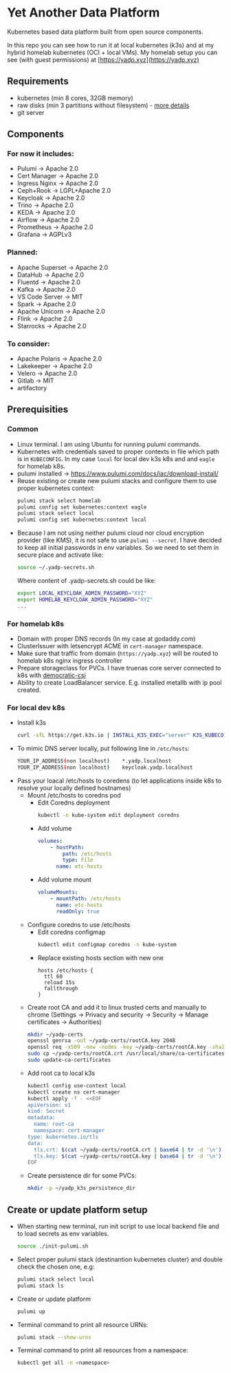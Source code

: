 # Yet Another Data Platform
Kubernetes based data platform built from open source components.

In this repo you can see how to run it at local kubernetes (k3s) and at my hybrid homelab kubernetes (OCI + local VMs). My homelab setup you can see (with guest permissions) at [https://yadp.xyz](https://yadp.xyz)

## Requirements
* kubernetes (min 8 cores, 32GB memory)
* raw disks (min 3 partitions without filesystem) - [more details](https://rook.io/docs/rook/v1.10/Getting-Started/Prerequisites/prerequisites/#ceph-prerequisites)
* git server

## Components

### For now it includes:
* Pulumi -> Apache 2.0
* Cert Manager -> Apache 2.0
* Ingress Nginx -> Apache 2.0
* Ceph+Rook -> LGPL+Apache 2.0
* Keycloak -> Apache 2.0
* Trino -> Apache 2.0
* KEDA -> Apache 2.0
* Airflow -> Apache 2.0
* Prometheus -> Apache 2.0
* Grafana -> AGPLv3
### Planned:
* Apache Superset -> Apache 2.0
* DataHub -> Apache 2.0
* Fluentd -> Apache 2.0
* Kafka -> Apache 2.0
* VS Code Server -> MIT
* Spark -> Apache 2.0
* Apache Unicorn -> Apache 2.0
* Flink -> Apache 2.0
* Starrocks -> Apache 2.0
### To consider:
* Apache Polaris -> Apache 2.0
* Lakekeeper -> Apache 2.0
* Velero -> Apache 2.0
* Gitlab -> MIT
* artifactory

## Prerequisities

### Common
* Linux terminal. I am using Ubuntu for running pulumi commands.
* Kubernetes with credentials saved to proper contexts in file which path is in `KUBECONFIG`. In my case `local` for local dev k3s k8s and and `eagle` for homelab k8s.
* pulumi installed -> https://www.pulumi.com/docs/iac/download-install/
* Reuse existing or create new pulumi stacks and configure them to use proper kubernetes context:
    ```bash
    pulumi stack select homelab
    pulumi config set kubernetes:context eagle
    pulumi stack select local
    pulumi config set kubernetes:context local
    ```
* Because I am not using neither pulumi cloud nor cloud encryption provider (like KMS), it is not safe to use `pulumi --secret`. I have decided to keep all initial passwords in env variables. So we need to set them in secure place and activate like:
    ```bash
    source ~/.yadp-secrets.sh
    ```
    Where content of .yadp-secrets.sh could be like:
    ```bash
    export LOCAL_KEYCLOAK_ADMIN_PASSWORD="XYZ"
    export HOMELAB_KEYCLOAK_ADMIN_PASSWORD="XYZ"
    ...
    ```

### For homelab k8s
* Domain with proper DNS records (In my case at godaddy.com)
* ClusterIssuer with letsencrypt ACME in `cert-manager` namespace.
* Make sure that traffic from domain (`https://yadp.xyz`) will be routed to homelab k8s nginx ingress controller
* Prepare storageclass for PVCs. I have truenas core server connected to k8s with [democratic-csi](https://github.com/democratic-csi/democratic-csi)
* Ability to create LoadBalancer service. E.g. installed metallb with ip pool created.

### For local dev k8s
* Install k3s
    ```bash
    curl -sfL https://get.k3s.io | INSTALL_K3S_EXEC="server" K3S_KUBECONFIG_MODE="644" sh -s - --disable=traefik
    ```
* To mimic DNS server locally, put following line in `/etc/hosts`:
    ```bash
    YOUR_IP_ADDRESS(non localhost)    *.yadp.localhost
    YOUR_IP_ADDRESS(non localhost)    keycloak.yadp.localhost
    ```
* Pass your loacal /etc/hosts to coredens (to let applications inside k8s to resolve your locally defined hostnames)
    * Mount /etc/hosts to coredns pod
        * Edit Coredns deployment
            ```bash
            kubectl -n kube-system edit deployment coredns
            ```
        * Add volume
            ```yml
            volumes:
                - hostPath:
                    path: /etc/hosts
                    type: File
                  name: etc-hosts
            ```
        * Add volume mount
            ```yml
            volumeMounts:
                - mountPath: /etc/hosts
                  name: etc-hosts
                  readOnly: true
            ```
    * Configure coredns to use /etc/hosts
        * Edit coredns configmap
            ```bash
            kubectl edit configmap coredns -n kube-system
            ```
        * Replace existing hosts section with new one
            ```
            hosts /etc/hosts {
              ttl 60
              reload 15s
              fallthrough
            }
            ```
    * Create root CA and add it to linux trusted certs and manually to chrome (Settings -> Privacy and security -> Security -> Manage certificates -> Authorities)
        ```bash
        mkdir ~/yadp-certs
        openssl genrsa -out ~/yadp-certs/rootCA.key 2048
        openssl req -x509 -new -nodes -key ~/yadp-certs/rootCA.key -sha256 -days 1024 -out ~/yadp-certs/rootCA.crt
        sudo cp ~/yadp-certs/rootCA.crt /usr/local/share/ca-certificates/yadp-rootCA.crt
        sudo update-ca-certificates
        ```
    * Add root ca to local k3s
        ```bash
        kubectl config use-context local
        kubectl create ns cert-manager
        kubectl apply -f - <<EOF
        apiVersion: v1
        kind: Secret
        metadata:
          name: root-ca
          namespace: cert-manager
        type: kubernetes.io/tls
        data:
          tls.crt: $(cat ~/yadp-certs/rootCA.crt | base64 | tr -d '\n')
          tls.key: $(cat ~/yadp-certs/rootCA.key | base64 | tr -d '\n')
        EOF

        ```
    * Create persistence dir for some PVCs:
        ```bash
        mkdir -p ~/yadp_k3s_persistence_dir
        ```

## Create or update platform setup
* When starting new terminal, run init script to use local backend file and to load secrets as env variables.
    ```bash
    source ./init-pulumi.sh
    ```
* Select proper pulumi stack (destinantion kubernetes cluster) and double check the chosen one, e.g:
    ```bash
    pulumi stack select local
    pulumi stack ls
    ```
* Create or update platform
    ```bash
    pulumi up
    ```
* Terminal command to print all resource URNs:
    ```bash
    pulumi stack --show-urns
    ```
* Terminal command to print all resources from a namespace:
    ```bash
    kubectl get all -n <namespace>
    ```
